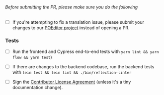 ###### Before submitting the PR, please make sure you do the following

- [ ] If you're attempting to fix a translation issue, please submit your changes to our [POEditor project](https://poeditor.com/join/project/ynjQmwSsGh) instead of opening a PR.

### Tests

- [ ] Run the frontend and Cypress end-to-end tests with `yarn lint && yarn flow && yarn test`)
- [ ] If there are changes to the backend codebase, run the backend tests with `lein test && lein lint && ./bin/reflection-linter`

- [ ] Sign the [Contributor License Agreement](https://docs.google.com/a/metabase.com/forms/d/1oV38o7b9ONFSwuzwmERRMi9SYrhYeOrkbmNaq9pOJ_E/viewform)
      (unless it's a tiny documentation change).
